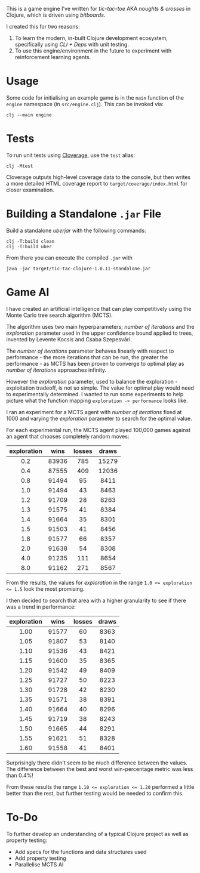 This is a game engine I've written for _tic-tac-toe_ AKA _noughts & crosses_ in Clojure, which is driven using _bitboards_.

I created this for two reasons:
1. To learn the modern, in-built Clojure development ecosystem, specifically using *CLI + Deps* with unit testing.
2. To use this engine/environment in the future to experiment with reinforcement learning agents.


Usage
=====

Some code for initialising an example game is in the `main` function of the `engine` namespace (in `src/engine.clj`). This can be invoked via:

```shell
clj --main engine
```


Tests
=====

To run unit tests using [Cloverage](https://github.com/cloverage/cloverage), use the `test` alias:

```shell
clj -Mtest
```

Cloverage outputs high-level coverage data to the console, but then writes a more detailed HTML coverage report to `target/coverage/index.html` for closer examination.


Building a Standalone `.jar` File
=================================

Build a standalone *uberjar* with the following commands:

```shell
clj -T:build clean
clj -T:build uber
```

From there you can execute the compiled `.jar` with

```shell
java -jar target/tic-tac-clojure-1.0.11-standalone.jar
```


Game AI
=======

I have created an artificial intelligence that can play competitively using the Monte Carlo tree search algorithm (MCTS).

The algorithm uses two main hyperparameters; *number of iterations* and the *exploration* parameter used in the upper confidence bound applied to trees, invented by Levente Kocsis and Csaba Szepesvári.

The *number of iterations* parameter behaves linearly with respect to performance - the more iterations that can be run, the greater the performance - as MCTS has been proven to converge to optimal play as *number of iterations* approaches infinity.

However the *exploration* parameter, used to balance the exploration - exploitation tradeoff, is not so simple. The value for optimal play would need to experimentally determined. I wanted to run some experiments to help picture what the function mapping `exploration -> performance` looks like.

I ran an experiment for a MCTS agent with *number of iterations* fixed at 1000 and varying the *exploration* parameter to search for the optimal value.

For each experimental run, the MCTS agent played 100,000 games against an agent that chooses completely random moves:

| exploration |  wins | losses | draws |
|:-----------:|:-----:|:------:|:-----:|
|     0.2     | 83936 |   785  | 15279 |
|     0.4     | 87555 |   409  | 12036 |
|     0.8     | 91494 |    95  |  8411 |
|     1.0     | 91494 |    43  |  8463 |
|     1.2     | 91709 |    28  |  8263 |
|     1.3     | 91575 |    41  |  8384 |
|     1.4     | 91664 |    35  |  8301 |
|     1.5     | 91503 |    41  |  8456 |
|     1.8     | 91577 |    66  |  8357 |
|     2.0     | 91638 |    54  |  8308 |
|     4.0     | 91235 |   111  |  8654 |
|     8.0     | 91162 |   271  |  8567 |

From the results, the values for *exploration* in the range `1.0 <= exploration <= 1.5` look the most promising.

I then decided to search that area with a higher granularity to see if there was a trend in performance:

| exploration |  wins | losses | draws |
|:-----------:|:-----:|:------:|:-----:|
|     1.00    | 91577 |   60   |  8363 |
|     1.05    | 91807 |   53   |  8140 |
|     1.10    | 91536 |   43   |  8421 |
|     1.15    | 91600 |   35   |  8365 |
|     1.20    | 91542 |   49   |  8409 |
|     1.25    | 91727 |   50   |  8223 |
|     1.30    | 91728 |   42   |  8230 |
|     1.35    | 91571 |   38   |  8391 |
|     1.40    | 91664 |   40   |  8296 |
|     1.45    | 91719 |   38   |  8243 |
|     1.50    | 91665 |   44   |  8291 |
|     1.55    | 91621 |   51   |  8328 |
|     1.60    | 91558 |   41   |  8401 |

Surprisingly there didn't seem to be much difference between the values. The difference between the best and worst win-percentage metric was less than 0.4%!

From these results the range `1.10 <= exploration <= 1.20` performed a little better than the rest, but further testing would be needed to confirm this.


To-Do
=====

To further develop an understanding of a typical Clojure project as well as property testing:
- Add specs for the functions and data structures used
- Add property testing
- Parallelise MCTS AI

